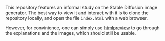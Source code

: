 This repository features an informal study on the Stable Diffusion image generator. The best
way to view it and interact with it is to clone the repository locally, and open the file
`index.html` with a web browser.

However, for convinience, one can simply use
[htmlpreview](https://htmlpreview.github.io/?https://github.com/sd-study/sd-study/blob/main/index.html)
to go through the explanations and the images, which should still be usable.
